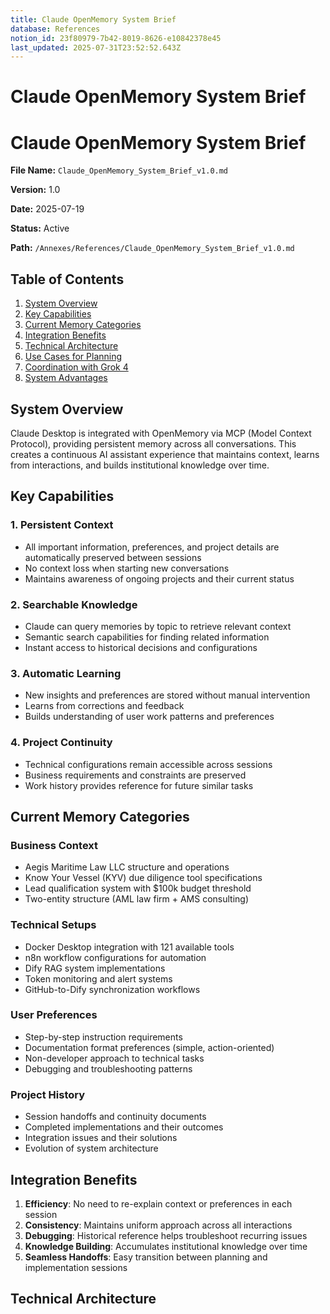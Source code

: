 ```yaml
---
title: Claude OpenMemory System Brief
database: References
notion_id: 23f80979-7b42-8019-8626-e10842378e45
last_updated: 2025-07-31T23:52:52.643Z
---
```


# Claude OpenMemory System Brief


# Claude OpenMemory System Brief


**File Name:** `Claude_OpenMemory_System_Brief_v1.0.md`


**Version:** 1.0


**Date:** 2025-07-19


**Status:** Active


**Path:** `/Annexes/References/Claude_OpenMemory_System_Brief_v1.0.md`


## Table of Contents

1. [System Overview](https://www.notion.so/238809797b42800ea6e4c1bd26f0188c?v=238809797b4280ac969e000c00cadd67&p=23f809797b4280198626e10842378e45&pm=s#system-overview)
2. [Key Capabilities](https://www.notion.so/238809797b42800ea6e4c1bd26f0188c?v=238809797b4280ac969e000c00cadd67&p=23f809797b4280198626e10842378e45&pm=s#key-capabilities)
3. [Current Memory Categories](https://www.notion.so/238809797b42800ea6e4c1bd26f0188c?v=238809797b4280ac969e000c00cadd67&p=23f809797b4280198626e10842378e45&pm=s#current-memory-categories)
4. [Integration Benefits](https://www.notion.so/238809797b42800ea6e4c1bd26f0188c?v=238809797b4280ac969e000c00cadd67&p=23f809797b4280198626e10842378e45&pm=s#integration-benefits)
5. [Technical Architecture](https://www.notion.so/238809797b42800ea6e4c1bd26f0188c?v=238809797b4280ac969e000c00cadd67&p=23f809797b4280198626e10842378e45&pm=s#technical-architecture)
6. [Use Cases for Planning](https://www.notion.so/238809797b42800ea6e4c1bd26f0188c?v=238809797b4280ac969e000c00cadd67&p=23f809797b4280198626e10842378e45&pm=s#use-cases-for-planning)
7. [Coordination with Grok 4](https://www.notion.so/238809797b42800ea6e4c1bd26f0188c?v=238809797b4280ac969e000c00cadd67&p=23f809797b4280198626e10842378e45&pm=s#coordination-with-grok-4)
8. [System Advantages](https://www.notion.so/238809797b42800ea6e4c1bd26f0188c?v=238809797b4280ac969e000c00cadd67&p=23f809797b4280198626e10842378e45&pm=s#system-advantages)

## System Overview


Claude Desktop is integrated with OpenMemory via MCP (Model Context Protocol), providing persistent memory across all conversations. This creates a continuous AI assistant experience that maintains context, learns from interactions, and builds institutional knowledge over time.


## Key Capabilities


### 1. Persistent Context

- All important information, preferences, and project details are automatically preserved between sessions
- No context loss when starting new conversations
- Maintains awareness of ongoing projects and their current status

### 2. Searchable Knowledge

- Claude can query memories by topic to retrieve relevant context
- Semantic search capabilities for finding related information
- Instant access to historical decisions and configurations

### 3. Automatic Learning

- New insights and preferences are stored without manual intervention
- Learns from corrections and feedback
- Builds understanding of user work patterns and preferences

### 4. Project Continuity

- Technical configurations remain accessible across sessions
- Business requirements and constraints are preserved
- Work history provides reference for future similar tasks

## Current Memory Categories


### Business Context

- Aegis Maritime Law LLC structure and operations
- Know Your Vessel (KYV) due diligence tool specifications
- Lead qualification system with $100k budget threshold
- Two-entity structure (AML law firm + AMS consulting)

### Technical Setups

- Docker Desktop integration with 121 available tools
- n8n workflow configurations for automation
- Dify RAG system implementations
- Token monitoring and alert systems
- GitHub-to-Dify synchronization workflows

### User Preferences

- Step-by-step instruction requirements
- Documentation format preferences (simple, action-oriented)
- Non-developer approach to technical tasks
- Debugging and troubleshooting patterns

### Project History

- Session handoffs and continuity documents
- Completed implementations and their outcomes
- Integration issues and their solutions
- Evolution of system architecture

## Integration Benefits

1. **Efficiency**: No need to re-explain context or preferences in each session
2. **Consistency**: Maintains uniform approach across all interactions
3. **Debugging**: Historical reference helps troubleshoot recurring issues
4. **Knowledge Building**: Accumulates institutional knowledge over time
5. **Seamless Handoffs**: Easy transition between planning and implementation sessions

## Technical Architecture

